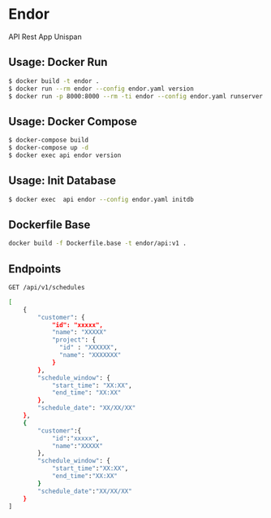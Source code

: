 # Endor
API Rest App Unispan

Usage: Docker Run
-----------------
```sh
$ docker build -t endor .
$ docker run --rm endor --config endor.yaml version
$ docker run -p 8000:8000 --rm -ti endor --config endor.yaml runserver --host 0.0.0.0
```

Usage: Docker Compose
---------------------
```sh
$ docker-compose build
$ docker-compose up -d
$ docker exec api endor version
```

Usage: Init Database
---------------------
```sh
$ docker exec  api endor --config endor.yaml initdb
```


Dockerfile Base
---------------
```sh
docker build -f Dockerfile.base -t endor/api:v1 .
```


Endpoints
---------

```sh
GET /api/v1/schedules

[
    {
        "customer": {
            "id": "xxxxx",
            "name": "XXXXX"
            "project": {
              "id" : "XXXXXX",
              "name": "XXXXXXX"
            }
        },
        "schedule_window": {
            "start_time": "XX:XX",
            "end_time": "XX:XX"
        },
        "schedule_date": "XX/XX/XX"
    },
    {
        "customer":{
            "id":"xxxxx",
            "name":"XXXXX"
        },
        "schedule_window": {
            "start_time":"XX:XX",
            "end_time":"XX:XX"
        }
        "schedule_date":"XX/XX/XX"
    }
]
```
